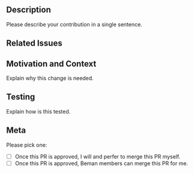 <!--
Please follow our code of conduct when engaging in the Beman community:
https://github.com/bemanproject/beman/blob/main/docs/CODE_OF_CONDUCT.md
-->

<!--
Thank you for your contribution!

If you are updating project structure or build configs:
- Make sure your contribution conforms to the Beman Standard:
  https://github.com/bemanproject/beman/blob/main/docs/BEMAN_STANDARD.md
- For new CMake arguments / presets: please make sure you added appropriate CI tests.

If you are updating documentation:
- Make sure badges and pictures does not impact readability.

If you are updating implementations:
- Make sure you submit appropriate testing.

We encourage small and incremental additions instead of large redesigns.
They are easier and faster to review.
They are also less likely to introduce bugs.

While we do not formally adopt this guide as a standard,
we encourage you to read and consider:
"The CL author’s guide to getting through code review".
https://google.github.io/eng-practices/review/developer/

Regardless, feel free to open a PR on your existing changes.
We appreciate the suggestion and will help out.

Please run pre-commit against your change to comply with our linting rules.
The command to check all files in the directory is:
$ pre-commit run --all-files
-->

<!-- markdownlint-disable-next-line MD041 -->
## Description

Please describe your contribution in a single sentence.

## Related Issues

<!-- use magic keywords like "fix" to close issues linked to this PR automatically -->

## Motivation and Context

Explain why this change is needed.

## Testing

Explain how is this tested.

## Meta

<!--
The convention in Beman is for the PR author to merge the PR once it's ready.
You can check this box to indicate that you would like Beman members to merge the PR
for you when appropropriate reviews have passed.

Please note that:
1. Stale PR may still be merged by a Beman member,
if you need significant time to work on your PR,
leave a comment and change it's status to draft.
2. If you are not a member of Beman project,
you may not have the permission necessary to merge a PR.
-->

Please pick one:

- [ ] Once this PR is approved, I will and perfer to merge this PR myself.
- [ ] Once this PR is approved, Beman members can merge this PR for me.

<!-- make sure you run pre-commit before opening a PR -->
